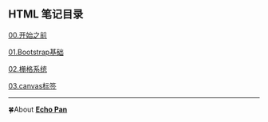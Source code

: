 ## HTML 笔记目录

[00.开始之前](./00.开始之前.md)

[01.Bootstrap基础](./01.Bootstrap基础.md)

[02.栅格系统](./02.栅格系统.md)

[03.canvas标签](./03.canvas标签.md)

***
🍀About [**Echo Pan**](https://github.com/echopan)